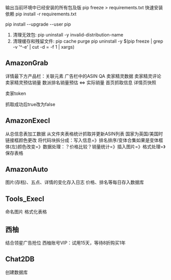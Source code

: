 输出当前环境中已经安装的所有包及版
pip freeze > requirements.txt
快速安装依赖
pip install -r requirements.txt

pip install --upgrade --user pip

1. 清理无效包:
pip uninstall -y invalid-distribution-name
2. 清理缓存和残留文件:
pip cache purge
pip uninstall -y $(pip freeze | grep -v '^\-e' | cut -d = -f 1  | xargs)

## AmazonGrab
详情最下方产品栏：关联元素
广告栏中的ASIN
QA
卖家精灵数据
卖家精灵评论
卖家精灵预估销量
数派排名销量预估 <=> 实际销量
首页抓取信息
详情页快照

卖家token

抓取成功后true改为false

## AmazonExecl
从总信息表加工数据
从文件夹表格统计抓取并更新ASIN列表
国家为英国/美国时链接框颜色更改
将代码块拆分成：写入信息=》排名排序/变体合集如果是变体框体(左)颜色改变=》数据处理：？价格比较？销量统计=》插入图片=》格式处理=》保存表格


## AmazonAuto
图片(存档)、五点、详情的变化存入日志
价格、排名等每日存入数据库

## Tools_Execl
命名图片
格式化表格

## 西柚
结合领星广告抢位
西柚账号VIP：试用15天，等待8折购买1年

## Chat2DB
创建数据库